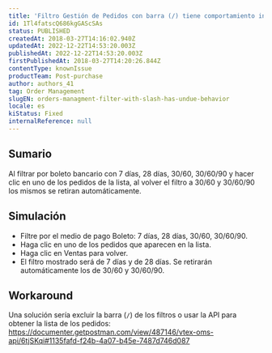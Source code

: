 ```yaml
---
title: 'Filtro Gestión de Pedidos con barra (/) tiene comportamiento indebido'
id: 1Tl4fatscQ686kgGAScSAs
status: PUBLISHED
createdAt: 2018-03-27T14:16:02.940Z
updatedAt: 2022-12-22T14:53:20.003Z
publishedAt: 2022-12-22T14:53:20.003Z
firstPublishedAt: 2018-03-27T14:20:26.844Z
contentType: knownIssue
productTeam: Post-purchase
author: authors_41
tag: Order Management
slugEN: orders-managment-filter-with-slash-has-undue-behavior
locale: es
kiStatus: Fixed
internalReference: null
---
```


## Sumario

Al filtrar por boleto bancario con 7 días, 28 días, 30/60, 30/60/90 y hacer clic en uno de los pedidos de la lista, al volver el filtro a 30/60 y 30/60/90 los mismos se retiran automáticamente.


## Simulación

- Filtre por el medio de pago Boleto: 7 días, 28 días, 30/60, 30/60/90.
- Haga clic en uno de los pedidos que aparecen en la lista.
- Haga clic en Ventas para volver.
- El filtro mostrado será de 7 días y de 28 días. Se retirarán automáticamente los de 30/60 y 30/60/90.

## Workaround

Una solución sería excluir la barra (`/`) de los filtros o usar la API para obtener la lista de los pedidos:
https://documenter.getpostman.com/view/487146/vtex-oms-api/6tjSKqi#1135fafd-f24b-4a07-b45e-7487d746d087

